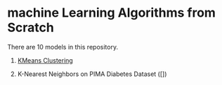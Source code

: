 # machine Learning Algorithms from Scratch

There are 10 models in this repository.

1. [KMeans Clustering](KMeans.ipynb)

2. K-Nearest Neighbors on PIMA Diabetes Dataset ([])
